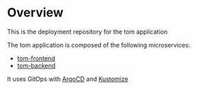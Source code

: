 # Overview
This is the deployment repository for the tom application

The tom application is composed of the following microservices:
- [tom-frontend](https://github.com/jaberchez/tom-frontend)
- [tom-backend](https://github.com/jaberchez/tom-backend)

It uses GitOps with [ArgoCD](https://argo-cd.readthedocs.io/en/stable/) and [Kustomize](https://kustomize.io/)

